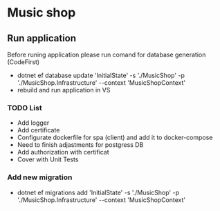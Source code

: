 # Music shop

## Run application
Before runing application please run comand for database generation (CodeFirst)
- dotnet ef database update 'InitialState' -s './MusicShop' -p './MusicShop.Infrastructure' --context 'MusicShopContext'
- rebuild and run application in VS


### TODO List
- Add logger
- Add certificate
- Configurate dockerfile for spa (client) and add it to docker-compose
- Need to finish adjastments for postgress DB
- Add authorization with certificat
- Cover with Unit Tests

### Add new migration
- dotnet ef migrations add 'InitialState' -s './MusicShop' -p './MusicShop.Infrastructure' --context 'MusicShopContext'